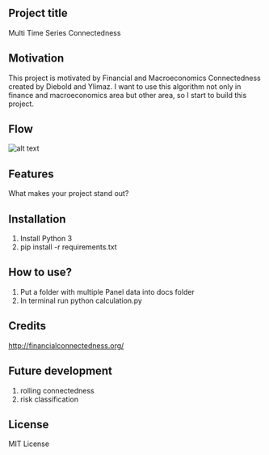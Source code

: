 ## Project title
Multi Time Series Connectedness

## Motivation
This project is motivated by Financial and Macroeconomics Connectedness created by Diebold and Ylimaz. I want to use this algorithm not only in finance and macroeconomics area but other area, so I start to build this project.

## Flow
![alt text](https://github.com/YCChenVictor/MultiTimeSeries_Connectedness/blob/master/Untitled%20Diagram.png)

## Features
What makes your project stand out?

## Installation
1. Install Python 3
2. pip install -r requirements.txt

## How to use?
1. Put a folder with multiple Panel data into docs folder
2. In terminal run python calculation.py

## Credits
http://financialconnectedness.org/

## Future development
1. rolling connectedness
2. risk classification

## License
MIT License
